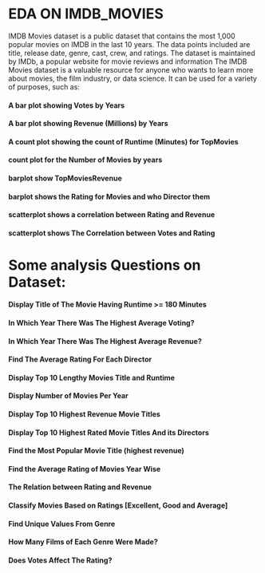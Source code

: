 
# EDA ON IMDB_MOVIES
IMDB Movies dataset is a public dataset that contains the most 1,000 popular movies on IMDB in the last 10 years. The data points included are title, release date, genre, cast, crew, and ratings. The dataset is maintained by IMDb, a popular website for movie reviews and information
The IMDB Movies dataset is a valuable resource for anyone who wants to learn more about movies, the film industry, or data science. It can be used for a variety of purposes, such as:
#### A bar plot showing Votes by Years
#### A bar plot showing Revenue (Millions) by Years
#### A count plot showing the count of Runtime (Minutes) for TopMovies
#### count plot for the Number of Movies by years
#### barplot show TopMoviesRevenue
#### barplot shows the Rating for Movies and who Director them
#### scatterplot shows a correlation between Rating and Revenue
#### scatterplot shows The Correlation between Votes and Rating

# Some analysis Questions on Dataset:

#### Display Title of The Movie Having Runtime >= 180 Minutes
#### In Which Year There Was The Highest Average Voting?
#### In Which Year There Was The Highest Average Revenue?
#### Find The Average Rating For Each Director
#### Display Top 10 Lengthy Movies Title and Runtime
#### Display Number of Movies Per Year
#### Display Top 10 Highest Revenue Movie Titles
#### Display Top 10 Highest Rated Movie Titles And its Directors
#### Find the Most Popular Movie Title (highest revenue)
#### Find the Average Rating of Movies Year Wise
#### The Relation between Rating and Revenue
#### Classify Movies Based on Ratings [Excellent, Good and Average]
#### Find Unique Values From Genre
#### How Many Films of Each Genre Were Made?
#### Does Votes Affect The Rating?

